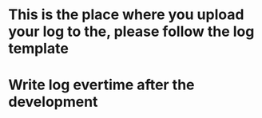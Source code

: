# This is the place where you upload your log to the, please follow the log template
# Write log evertime after the development
